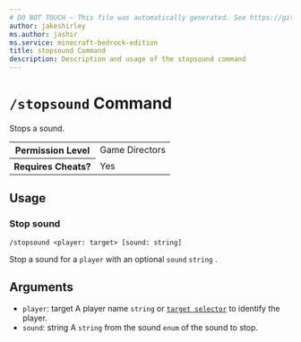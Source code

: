 ```yaml
---
# DO NOT TOUCH — This file was automatically generated. See https://github.com/mojang/minecraftapidocsgenerator to modify descriptions, examples, etc.
author: jakeshirley
ms.author: jashir
ms.service: minecraft-bedrock-edition
title: stopsound Command
description: Description and usage of the stopsound command
---
```

# `/stopsound` Command
Stops a sound.

<table>
  <tr>
    <th>Permission Level</th>
    <td>Game Directors</td>
  </tr>
  <tr>
    <th>Requires Cheats?</th>
    <td>Yes</td>
  </tr>
</table>

## Usage
### Stop sound
`/stopsound <player: target> [sound: string]`

Stop a sound for a `player` with an optional `sound` `string` .

## Arguments
- `player`: target
A player name `string` or [`target selector`](https://learn.microsoft.com/minecraft/creator/documents/commandsintroduction#target-selectors) to identify the player.
- `sound`: string
A `string` from the sound `enum` of the sound to stop.
